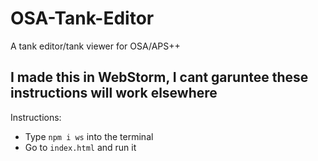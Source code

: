 # OSA-Tank-Editor
A tank editor/tank viewer for OSA/APS++

## I made this in WebStorm, I cant garuntee these instructions will work elsewhere
Instructions:
- Type `npm i ws` into the terminal
- Go to `index.html` and run it
